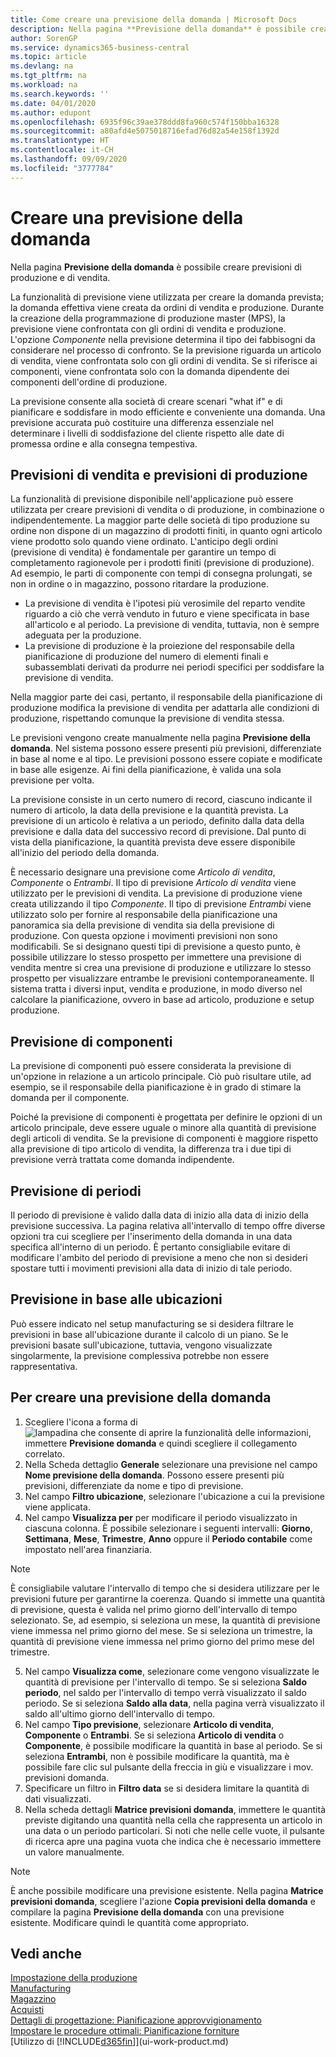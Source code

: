 ```yaml
---
title: Come creare una previsione della domanda | Microsoft Docs
description: Nella pagina **Previsione della domanda** è possibile creare previsioni di produzione e di vendita.
author: SorenGP
ms.service: dynamics365-business-central
ms.topic: article
ms.devlang: na
ms.tgt_pltfrm: na
ms.workload: na
ms.search.keywords: ''
ms.date: 04/01/2020
ms.author: edupont
ms.openlocfilehash: 6935f96c39ae378ddd8fa960c574f150bba16328
ms.sourcegitcommit: a80afd4e5075018716efad76d82a54e158f1392d
ms.translationtype: HT
ms.contentlocale: it-CH
ms.lasthandoff: 09/09/2020
ms.locfileid: "3777784"
---
```

# <a name="create-a-demand-forecast"></a>Creare una previsione della domanda
Nella pagina **Previsione della domanda** è possibile creare previsioni di produzione e di vendita.  

La funzionalità di previsione viene utilizzata per creare la domanda prevista; la domanda effettiva viene creata da ordini di vendita e produzione. Durante la creazione della programmazione di produzione master (MPS), la previsione viene confrontata con gli ordini di vendita e produzione. L'opzione *Componente* nella previsione determina il tipo dei fabbisogni da considerare nel processo di confronto. Se la previsione riguarda un articolo di vendita, viene confrontata solo con gli ordini di vendita. Se si riferisce ai componenti, viene confrontata solo con la domanda dipendente dei componenti dell'ordine di produzione.  

La previsione consente alla società di creare scenari "what if" e di pianificare e soddisfare in modo efficiente e conveniente una domanda. Una previsione accurata può costituire una differenza essenziale nel determinare i livelli di soddisfazione del cliente rispetto alle date di promessa ordine e alla consegna tempestiva.  

## <a name="sales-forecasts-and-production-forecasts"></a>Previsioni di vendita e previsioni di produzione  
La funzionalità di previsione disponibile nell'applicazione può essere utilizzata per creare previsioni di vendita o di produzione, in combinazione o indipendentemente. La maggior parte delle società di tipo produzione su ordine non dispone di un magazzino di prodotti finiti, in quanto ogni articolo viene prodotto solo quando viene ordinato. L'anticipo degli ordini (previsione di vendita) è fondamentale per garantire un tempo di completamento ragionevole per i prodotti finiti (previsione di produzione). Ad esempio, le parti di componente con tempi di consegna prolungati, se non in ordine o in magazzino, possono ritardare la produzione.  

-   La previsione di vendita è l'ipotesi più verosimile del reparto vendite riguardo a ciò che verrà venduto in futuro e viene specificata in base all'articolo e al periodo. La previsione di vendita, tuttavia, non è sempre adeguata per la produzione.  
-   La previsione di produzione è la proiezione del responsabile della pianificazione di produzione del numero di elementi finali e subassemblati derivati da produrre nei periodi specifici per soddisfare la previsione di vendita.  

Nella maggior parte dei casi, pertanto, il responsabile della pianificazione di produzione modifica la previsione di vendita per adattarla alle condizioni di produzione, rispettando comunque la previsione di vendita stessa.  

Le previsioni vengono create manualmente nella pagina **Previsione della domanda**. Nel sistema possono essere presenti più previsioni, differenziate in base al nome e al tipo. Le previsioni possono essere copiate e modificate in base alle esigenze. Ai fini della pianificazione, è valida una sola previsione per volta.  

La previsione consiste in un certo numero di record, ciascuno indicante il numero di articolo, la data della previsione e la quantità prevista. La previsione di un articolo è relativa a un periodo, definito dalla data della previsione e dalla data del successivo record di previsione. Dal punto di vista della pianificazione, la quantità prevista deve essere disponibile all'inizio del periodo della domanda.  

È necessario designare una previsione come *Articolo di vendita*, *Componente* o *Entrambi*. Il tipo di previsione *Articolo di vendita* viene utilizzato per le previsioni di vendita. La previsione di produzione viene creata utilizzando il tipo *Componente*. Il tipo di previsione *Entrambi* viene utilizzato solo per fornire al responsabile della pianificazione una panoramica sia della previsione di vendita sia della previsione di produzione. Con questa opzione i movimenti previsioni non sono modificabili. Se si designano questi tipi di previsione a questo punto, è possibile utilizzare lo stesso prospetto per immettere una previsione di vendita mentre si crea una previsione di produzione e utilizzare lo stesso prospetto per visualizzare entrambe le previsioni contemporaneamente. Il sistema tratta i diversi input, vendita e produzione, in modo diverso nel calcolare la pianificazione, ovvero in base ad articolo, produzione e setup produzione.  

## <a name="component-forecast"></a>Previsione di componenti  
La previsione di componenti può essere considerata la previsione di un'opzione in relazione a un articolo principale. Ciò può risultare utile, ad esempio, se il responsabile della pianificazione è in grado di stimare la domanda per il componente.  

Poiché la previsione di componenti è progettata per definire le opzioni di un articolo principale, deve essere uguale o minore alla quantità di previsione degli articoli di vendita. Se la previsione di componenti è maggiore rispetto alla previsione di tipo articolo di vendita, la differenza tra i due tipi di previsione verrà trattata come domanda indipendente.  

## <a name="forecasting-periods"></a>Previsione di periodi  
 Il periodo di previsione è valido dalla data di inizio alla data di inizio della previsione successiva. La pagina relativa all'intervallo di tempo offre diverse opzioni tra cui scegliere per l'inserimento della domanda in una data specifica all'interno di un periodo. È pertanto consigliabile evitare di modificare l'ambito del periodo di previsione a meno che non si desideri spostare tutti i movimenti previsioni alla data di inizio di tale periodo.  

## <a name="forecast-by-locations"></a>Previsione in base alle ubicazioni  
Può essere indicato nel setup manufacturing se si desidera filtrare le previsioni in base all'ubicazione durante il calcolo di un piano. Se le previsioni basate sull'ubicazione, tuttavia, vengono visualizzate singolarmente, la previsione complessiva potrebbe non essere rappresentativa.

## <a name="to-create-a-demand-forecast"></a>Per creare una previsione della domanda

1. Scegliere l'icona a forma di ![lampadina che consente di aprire la funzionalità delle informazioni](media/ui-search/search_small.png "Informazioni sull'operazione che si desidera eseguire"), immettere **Previsione domanda** e quindi scegliere il collegamento correlato.  
2. Nella Scheda dettaglio **Generale** selezionare una previsione nel campo **Nome previsione della domanda**. Possono essere presenti più previsioni, differenziate da nome e tipo di previsione.  
3. Nel campo **Filtro ubicazione**, selezionare l'ubicazione a cui la previsione viene applicata.
4. Nel campo **Visualizza per** per modificare il periodo visualizzato in ciascuna colonna. È possibile selezionare i seguenti intervalli: **Giorno**, **Settimana**, **Mese**, **Trimestre**, **Anno** oppure il **Periodo contabile** come impostato nell'area finanziaria.    

> [!NOTE]  
>  È consigliabile valutare l'intervallo di tempo che si desidera utilizzare per le previsioni future per garantirne la coerenza. Quando si immette una quantità di previsione, questa è valida nel primo giorno dell'intervallo di tempo selezionato. Se, ad esempio, si seleziona un mese, la quantità di previsione viene immessa nel primo giorno del mese. Se si seleziona un trimestre, la quantità di previsione viene immessa nel primo giorno del primo mese del trimestre.

5. Nel campo **Visualizza come**, selezionare come vengono visualizzate le quantità di previsione per l'intervallo di tempo. Se si seleziona **Saldo periodo**, nel saldo per l'intervallo di tempo verrà visualizzato il saldo periodo. Se si seleziona **Saldo alla data**, nella pagina verrà visualizzato il saldo all'ultimo giorno dell'intervallo di tempo.  
6. Nel campo **Tipo previsione**, selezionare **Articolo di vendita**, **Componente** o **Entrambi**. Se si seleziona **Articolo di vendita** o **Componente**, è possibile modificare la quantità in base al periodo. Se si seleziona **Entrambi**, non è possibile modificare la quantità, ma è possibile fare clic sul pulsante della freccia in giù e visualizzare i mov. previsioni domanda.  
7. Specificare un filtro in **Filtro data** se si desidera limitare la quantità di dati visualizzati.  
8. Nella scheda dettagli **Matrice previsioni domanda**, immettere le quantità previste digitando una quantità nella cella che rappresenta un articolo in una data o un periodo particolari. Si noti che nelle celle vuote, il pulsante di ricerca apre una pagina vuota che indica che è necessario immettere un valore manualmente.   

> [!NOTE]  
>  È anche possibile modificare una previsione esistente. Nella pagina **Matrice previsioni domanda**, scegliere l'azione **Copia previsioni della domanda** e compilare la pagina **Previsione della domanda** con una previsione esistente. Modificare quindi le quantità come appropriato.  

## <a name="see-also"></a>Vedi anche  
[Impostazione della produzione](production-configure-production-processes.md)  
[Manufacturing](production-manage-manufacturing.md)    
[Magazzino](inventory-manage-inventory.md)  
[Acquisti](purchasing-manage-purchasing.md)  
[Dettagli di progettazione: Pianificazione approvvigionamento](design-details-supply-planning.md)   
[Impostare le procedure ottimali: Pianificazione forniture](setup-best-practices-supply-planning.md)  
[Utilizzo di [!INCLUDE[d365fin](includes/d365fin_md.md)]](ui-work-product.md)
